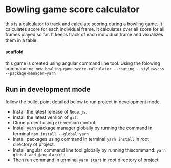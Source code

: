 # Bowling game score calculator

this is a calculator to track and calculate scoring during a bowling game.
It calculates score for each individual frame.
It calculates over all score for all frames played so far.
It keeps track of each individual frame and visualizes them in a table.

#### scaffold

this game is created using angular command line tool. Using the folowing command:
`ng new bowling-game-score-calculator --routing --style=scss --package-manager=yarn`


## Run in development mode

follow the bullet point detailed below to run project in development mode.

- Install the latest release of `Node.js`.
- Install the latest version of `git`.
- Clone project using `git` version control.
- Install yarn package manager globally by running the command in terminal `npm install --global yarn`
- Install packages using command in terminal `yarn install` in root directory of project.
- Install angular command line tool globally by running thiscommand: `yarn global add @angular/cli`
- Then run command in terminal `yarn start` in root directory of project.
